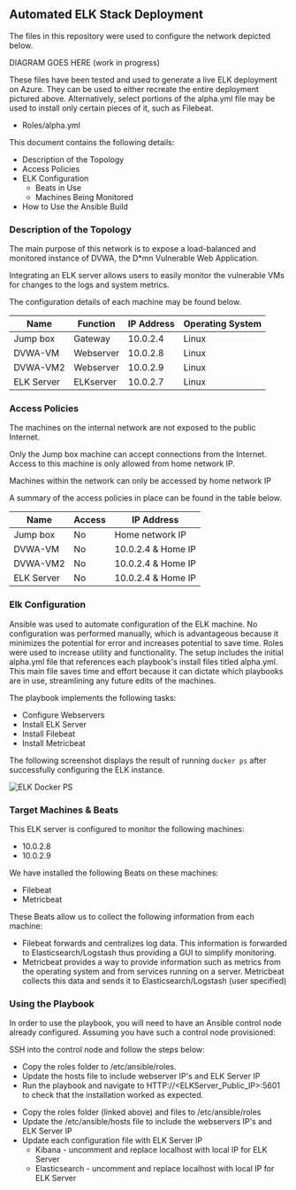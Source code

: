 ## Automated ELK Stack Deployment

The files in this repository were used to configure the network depicted below.

DIAGRAM GOES HERE (work in progress)

These files have been tested and used to generate a live ELK deployment on Azure. They can be used to either recreate the entire deployment pictured above.
Alternatively, select portions of the alpha.yml file may be used to install only certain pieces of it, such as Filebeat.

  - Roles/alpha.yml

This document contains the following details:
- Description of the Topology
- Access Policies
- ELK Configuration
  - Beats in Use
  - Machines Being Monitored
- How to Use the Ansible Build


### Description of the Topology

The main purpose of this network is to expose a load-balanced and monitored instance of DVWA, the D*mn Vulnerable Web Application.

Integrating an ELK server allows users to easily monitor the vulnerable VMs for changes to the logs and system metrics.

The configuration details of each machine may be found below.

| Name       | Function  | IP Address | Operating System |
|------------|-----------|------------|------------------|
| Jump box   | Gateway   | 10.0.2.4   | Linux            |
| DVWA-VM    | Webserver | 10.0.2.8   | Linux            |
| DVWA-VM2   | Webserver | 10.0.2.9   | Linux            |
| ELK Server | ELKserver | 10.0.2.7   | Linux            |

### Access Policies

The machines on the internal network are not exposed to the public Internet. 

Only the Jump box machine can accept connections from the Internet. Access to this machine is only allowed from home network IP.

Machines within the network can only be accessed by home network IP

A summary of the access policies in place can be found in the table below.

| Name       | Access | IP Address                 |
|------------|--------|----------------------------|
| Jump box   | No     | Home network IP            |
| DVWA-VM    | No     | 10.0.2.4 & Home IP         |
| DVWA-VM2   | No     | 10.0.2.4 & Home IP         |
| ELK Server | No     | 10.0.2.4 & Home IP         |

### Elk Configuration

Ansible was used to automate configuration of the ELK machine. No configuration was performed manually, which is advantageous because it minimizes the potential for error and increases potential to save time. 
Roles were used to increase utility and functionality. The setup includes the initial alpha.yml file that references each playbook's install files titled alpha.yml. This main file saves time and effort because it can dictate which playbooks are in use, streamlining any future edits of the machines. 


The playbook implements the following tasks:
- Configure Webservers
- Install ELK Server
- Install Filebeat
- Install Metricbeat

The following screenshot displays the result of running `docker ps` after successfully configuring the ELK instance.

![ELK Docker PS](Images/elk_docker_ps.png)

### Target Machines & Beats
This ELK server is configured to monitor the following machines:
- 10.0.2.8
- 10.0.2.9

We have installed the following Beats on these machines:
- Filebeat
- Metricbeat

These Beats allow us to collect the following information from each machine:
- Filebeat forwards and centralizes log data. This information is forwarded to Elasticsearch/Logstash thus providing a GUI to simplify monitoring. 
- Metricbeat provides a way to provide information such as metrics from the operating system and from services running on a server. Metricbeat collects this data and sends it to Elasticsearch/Logstash (user specified)

### Using the Playbook
In order to use the playbook, you will need to have an Ansible control node already configured. Assuming you have such a control node provisioned: 

SSH into the control node and follow the steps below:
- Copy the roles folder to /etc/ansible/roles.
- Update the hosts file to include webserver IP's and ELK Server IP
- Run the playbook and navigate to HTTP://<ELKServer_Public_IP>:5601 to check that the installation worked as expected.

* Copy the roles folder (linked above) and files to /etc/ansible/roles
* Update the /etc/ansible/hosts file to include the webservers IP's and ELK Server IP
* Update each configuration file with ELK Server IP
    * Kibana - uncomment and replace localhost with local IP for ELK Server
    * Elasticsearch - uncomment and replace localhost with local IP for ELK Server
    

